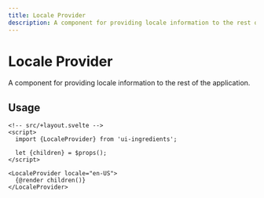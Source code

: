 ```yaml
---
title: Locale Provider
description: A component for providing locale information to the rest of the application.
---
```


# Locale Provider

A component for providing locale information to the rest of the application.

## Usage

```svelte
<!-- src/+layout.svelte -->
<script>
  import {LocaleProvider} from 'ui-ingredients';

  let {children} = $props();
</script>

<LocaleProvider locale="en-US">
  {@render children()}
</LocaleProvider>
```
